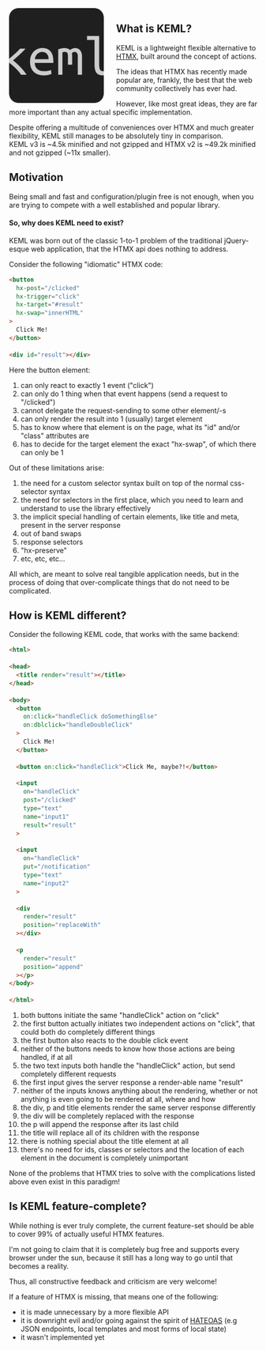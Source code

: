 <img src="docs/img/logo192.png" style="float: left; margin-right: 25px">

## What is KEML?

KEML is a lightweight flexible alternative to [HTMX](https://htmx.org/), built
around the concept of actions.

The ideas that HTMX has recently made popular are, frankly, the best that the
web community collectively has ever had.

However, like most great ideas, they are far more important than any actual
specific implementation.

Despite offering a multitude of conveniences over HTMX and much greater
flexibility, KEML still manages to be absolutely tiny in comparison.  
KEML v3 is ~4.5k minified and not gzipped and HTMX v2 is ~49.2k minified and not
gzipped (~11x smaller).

## Motivation

Being small and fast and configuration/plugin free is not enough, when you are
trying to compete with a well established and popular library.

#### So, why does KEML need to exist?

KEML was born out of the classic 1-to-1 problem of the traditional jQuery-esque
web application, that the HTMX api does nothing to address.

Consider the following "idiomatic" HTMX code:

```html
<button
  hx-post="/clicked"
  hx-trigger="click"
  hx-target="#result"
  hx-swap="innerHTML"
>
  Click Me!
</button>

<div id="result"></div>
```

Here the button element:

1. can only react to exactly 1 event ("click")
1. can only do 1 thing when that event happens (send a request to "/clicked")
1. cannot delegate the request-sending to some other element/-s
1. can only render the result into 1 (usually) target element
1. has to know where that element is on the page, what its "id" and/or "class"
   attributes are
1. has to decide for the target element the exact "hx-swap", of which there can
   only be 1

Out of these limitations arise:

1. the need for a custom selector syntax built on top of the normal
   css-selector syntax
1. the need for selectors in the first place, which you need to learn and
   understand to use the library effectively
1. the implicit special handling of certain elements, like title and meta,
   present in the server response
1. out of band swaps
1. response selectors
1. "hx-preserve"
1. etc, etc, etc...

All which, are meant to solve real tangible application needs, but in the
process of doing that over-complicate things that do not need to be
complicated.

## How is KEML different?

Consider the following KEML code, that works with the same backend:

```html
<html>

<head>
  <title render="result"></title>
</head>

<body>
  <button
    on:click="handleClick doSomethingElse"
    on:dblclick="handleDoubleClick"
  >
    Click Me!
  </button>

  <button on:click="handleClick">Click Me, maybe?!</button>

  <input
    on="handleClick"
    post="/clicked"
    type="text"
    name="input1"
    result="result"
  >

  <input
    on="handleClick"
    put="/notification"
    type="text"
    name="input2"
  >

  <div
    render="result"
    position="replaceWith"
  ></div>

  <p
    render="result"
    position="append"
  ></p>
</body>

</html>
```

1. both buttons initiate the same "handleClick" action on "click"
1. the first button actually initiates two independent actions on "click", that
   could both do completely different things
1. the first button also reacts to the double click event
1. neither of the buttons needs to know how those actions are being handled, if
   at all
1. the two text inputs both handle the "handleClick" action, but send
   completely different requests
1. the first input gives the server response a render-able name "result"
1. neither of the inputs knows anything about the rendering, whether or not
   anything is even going to be rendered at all, where and how
1. the div, p and title elements render the same server response differently
1. the div will be completely replaced with the response
1. the p will append the response after its last child
1. the title will replace all of its children with the response
1. there is nothing special about the title element at all
1. there's no need for ids, classes or selectors and the location of each
   element in the document is completely unimportant

None of the problems that HTMX tries to solve with the complications listed
above even exist in this paradigm!

## Is KEML feature-complete?

While nothing is ever truly complete, the current feature-set should be able to
cover 99% of actually useful HTMX features.

I'm not going to claim that it is completely bug free and supports every
browser under the sun, because it still has a long way to go until that
becomes a reality.

Thus, all constructive feedback and criticism are very welcome!

If a feature of HTMX is missing, that means one of the following:

- it is made unnecessary by a more flexible API
- it is downright evil and/or going against the spirit of
  [HATEOAS](https://en.wikipedia.org/wiki/HATEOAS) (e.g JSON endpoints, local
  templates and most forms of local state)
- it wasn't implemented yet
